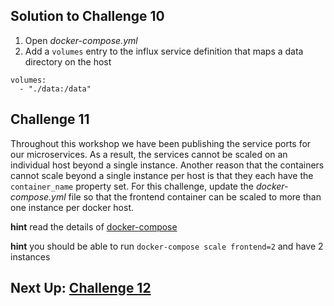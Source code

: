 ## Solution to Challenge 10

1. Open _docker-compose.yml_
2. Add a `volumes` entry to the influx service definition that maps a data directory on the host
```
volumes:
  - "./data:/data"
```


## Challenge 11

Throughout this workshop we have been publishing the service ports for our
microservices. As a result, the services cannot be scaled on an individual host
beyond a single instance. Another reason that the containers cannot scale beyond
a single instance per host is that they each have the `container_name` property set. For
this challenge, update the _docker-compose.yml_ file so that the frontend
container can be scaled to more than one instance per docker host.

__hint__ read the details of [docker-compose](https://docs.docker.com/compose/compose-file/)

__hint__ you should be able to run `docker-compose scale frontend=2` and have 2 instances 

## Next Up: [Challenge 12](../challenge12/README.md)
